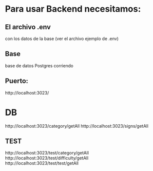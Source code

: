 # Para usar Backend necesitamos:

## El archivo .env
con los datos de la base 
(ver el archivo ejemplo de .env)

## Base

base de datos Postgres corriendo

## Puerto:

http://localhost:3023/

# DB
http://localhost:3023/category/getAll
http://localhost:3023/signs/getAll


## TEST
http://localhost:3023/test/category/getAll
http://localhost:3023/test/difficulty/getAll
http://localhost:3023/test/test/getAll
